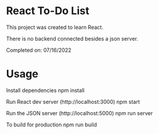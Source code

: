 # React To-Do List

This project was created to learn React.

There is no backend connected besides a json server.

Completed on: 07/16/2022

# Usage

Install dependencies
npm install

Run React dev server (http://localhost:3000)
npm start

Run the JSON server (http://localhost:5000)
npm run server

To build for production
npm run build
